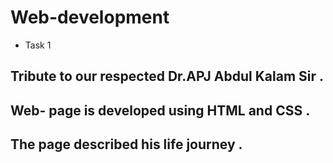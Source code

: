 # Web-development
* Task 1
## <b>  Tribute to our respected Dr.APJ Abdul Kalam Sir .</b>
 ## <b>  Web- page is developed using HTML and CSS . </b>
 ## <b>  The page described his life journey . </b>
